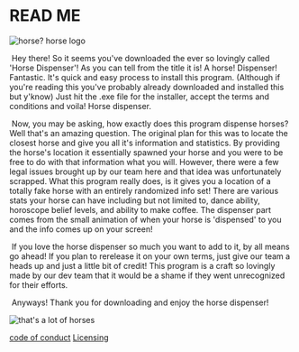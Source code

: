# READ ME

![horse? horse logo](https://pbs.twimg.com/media/DqPQGXZWoAU4fbM.jpg)

​	Hey there! So it seems you've downloaded the ever so lovingly called 'Horse Dispenser'! As you can tell from the title it is! A horse! Dispenser! Fantastic. It's quick and easy process to install this program. (Although if you're reading this you've probably already downloaded and installed this but y'know) Just hit the .exe file for the installer, accept the terms and conditions and voila! Horse dispenser.

​	Now, you may be asking, how exactly does this program dispense horses? Well that's an amazing question. The original plan for this was to locate the closest horse and give you all it's information and statistics. By providing the horse's location it essentially spawned your horse and you were to be free to do with that information what you will. However, there were a few legal issues brought up by our team here and that idea was unfortunately scrapped. What this program really does, is it gives you a location of a totally fake horse with an entirely randomized info set! There are various stats your horse can have including but not limited to, dance ability, horoscope belief levels, and ability to make coffee. The dispenser part comes from the small animation of when your horse is 'dispensed' to you and the info comes up on your screen!

​	If you love the horse dispenser so much you want to add to it, by all means go ahead! If you plan to rerelease it on your own terms, just give our team a heads up and just a little bit of credit! This program is a craft so lovingly made by our dev team that it would be a shame if they went unrecognized for their efforts.

​	Anyways! Thank you for downloading and enjoy the horse dispenser!

![that's a lot of horses](https://media.giphy.com/media/YvX6r2p41Ej0A/giphy.gif)

[code of conduct](https://www.coca-colacompany.com/content/dam/journey/us/en/private/fileassets/pdf/our-company/2016-COBC-US-Final.pdf)
[Licensing](http://www.opengamingfoundation.org/ogl.html)



